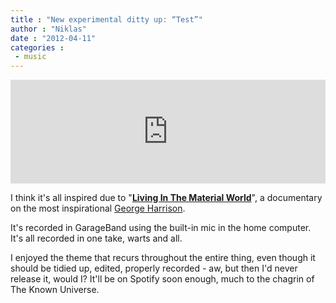```yaml
---
title : "New experimental ditty up: “Test”"
author : "Niklas"
date : "2012-04-11"
categories : 
 - music
---
```


<iframe width="100%" height="166" scrolling="no" frameborder="no" src="http://w.soundcloud.com/player/?url=http%3A%2F%2Fapi.soundcloud.com%2Ftracks%2F42668700&amp;auto_play=false&amp;show_artwork=true&amp;color=00fffc"></iframe>

I think it's all inspired due to "**[Living In The Material World](http://www.imdb.com/title/tt1113829)**", a documentary on the most inspirational [George Harrison](http://en.wikipedia.org/wiki/George_Harrison).

It's recorded in GarageBand using the built-in mic in the home computer. It's all recorded in one take, warts and all.

I enjoyed the theme that recurs throughout the entire thing, even though it should be tidied up, edited, properly recorded - aw, but then I'd never release it, would I? It'll be on Spotify soon enough, much to the chagrin of The Known Universe.
